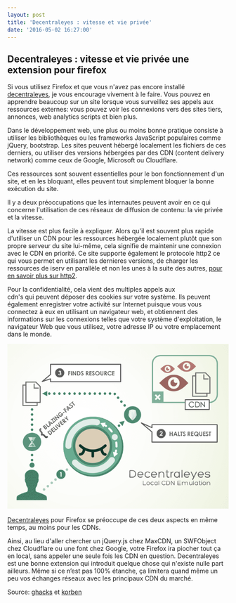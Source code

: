 ```yaml
---
layout: post
title: 'Decentraleyes : vitesse et vie privée'
date: '2016-05-02 16:27:00'
---
```


## Decentraleyes : vitesse et vie privée une extension pour firefox


Si vous utilisez Firefox et que vous n'avez pas encore installé [decentraleyes](https://addons.mozilla.org/fr/firefox/addon/decentraleyes/), je vous encourage vivement à le faire. Vous pouvez en apprendre beaucoup sur un site lorsque vous surveillez ses appels aux ressources externes: vous pouvez voir les connexions vers des sites tiers, annonces, web analytics scripts et bien plus.

Dans le développement web, une plus ou moins bonne pratique consiste à utiliser les bibliothèques ou les frameworks JavaScript populaires comme jQuery, bootstrap. Les sites peuvent hébergé localement les fichiers de ces derniers, ou utiliser des versions hébergées par des CDN (content delivery network) comme ceux de Google, Microsoft ou Cloudflare.

Ces ressources sont souvent essentielles pour le bon fonctionnement d'un site, et en les bloquant, elles peuvent tout simplement bloquer la bonne exécution du site.

Il y a deux préoccupations que les internautes peuvent avoir en ce qui concerne l'utilisation de ces réseaux de diffusion de contenu: la vie privée et la vitesse.

La vitesse est plus facile à expliquer. Alors qu'il est souvent plus rapide d'utiliser un CDN pour les ressources hébergée localement plutôt que son propre serveur du site lui-même, cela signifie de maintenir une connexion avec le CDN en priorité. Ce site supporte également le protocole http2 ce qui vous permet en utilisant les dernieres versions, de charger les ressources de iserv en parallèle et non les unes à la suite des autres, [pour en savoir plus sur http2](https://iserv.fr/ready-for-http2-with-nginx-on-centos-7/).

Pour la confidentialité, cela vient des multiples appels aux cdn's qui peuvent déposer des cookies sur votre système. Ils peuvent également enregistrer votre activité sur Internet puisque vous vous connectez à eux en utilisant un navigateur web, et obtiennent des informations sur les connexions telles que votre système d'exploitation, le navigateur Web que vous utilisez, votre adresse IP ou votre emplacement dans le monde.

![decentralize](/content/images/2018/02/decentralize.png)

[Decentraleyes](https://addons.mozilla.org/fr/firefox/addon/decentraleyes/) pour Firefox se préoccupe de ces deux aspects en même temps, au moins pour les CDNs.

Ainsi, au lieu d'aller chercher un jQuery.js chez MaxCDN, un SWFObject chez Cloudflare ou une font chez Google, votre Firefox ira piocher tout ça en local, sans appeler une seule fois les CDN en question. Decentraleyes est une bonne extension qui introduit quelque chose qui n'existe nulle part ailleurs. Même si ce n’est pas 100% étanche, ça limitera quand même un peu vos échanges réseaux avec les principaux CDN du marché.

Source: [ghacks](http://www.ghacks.net/2015/11/23/decentraleyes-for-firefox-loads-cdn-resources-locally/) et [korben](http://korben.info/decentraleyes-bloquer-appels-aux-cdn-casser-sites-web.html)